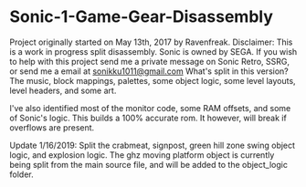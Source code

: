 # Sonic-1-Game-Gear-Disassembly
Project originally started on May 13th, 2017 by Ravenfreak.
Disclaimer: This is a work in progress split disassembly.
Sonic is owned by SEGA. If you wish to help with this project send me a private message on Sonic Retro, SSRG, or send me a email at sonikku1011@gmail.com
What's split in this version?
The music, block mappings, palettes, some object logic, some level layouts, level headers, and some art.

I've also identified most of the monitor code, some RAM offsets, and some of Sonic's logic.
This builds a 100% accurate rom. It however, will break if overflows are present. 

Update 1/16/2019:
Split the crabmeat, signpost, green hill zone swing object logic, and explosion logic. The ghz moving platform object is currently being split from the main
source file, and will be added to the object_logic folder.

